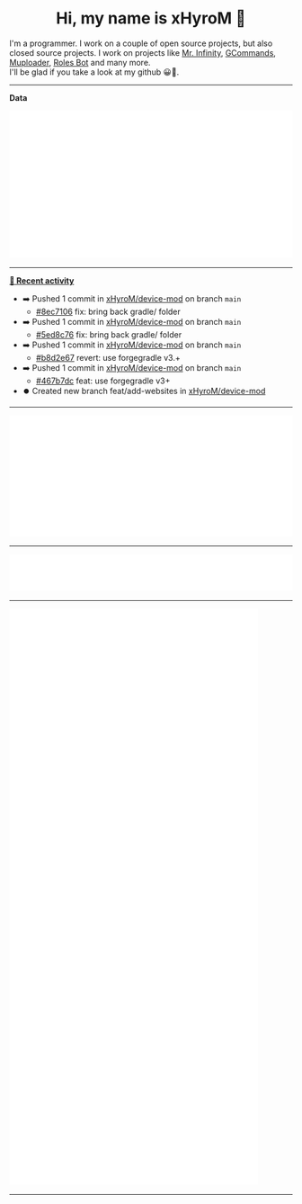 <p align="center">
    <!-- <img src="https://avatars.githubusercontent.com/u/56601352" width="192" alt="hyro's pfp" /> -->
    <h1 align="center">Hi, my name is xHyroM 👋</h1>
</p>

I'm a programmer. I work on a couple of open source projects, but also closed source projects. I work on projects like [Mr. Infinity](https://discord.com/oauth2/authorize?client_id=720321585625694239&scope=bot%20applications.commands&permissions=8&redirect_uri=https://blobs.gq/imanager&prompt=consent&response_type=code), [GCommands](https://github.com/Garlic-Team/GCommands), [Muploader](https://github.com/xHyroM/Muploader), [Roles Bot](https://github.com/xHyroM/roles-bot) and many more.  
I'll be glad if you take a look at my github 😀👀.

___
**Data**

<img src="https://github.com/xHyroM/xHyroM/blob/master/.cache/base.svg">

___

**[📰 Recent activity](https://github.com/xHyroM)**
* ➡️ Pushed 1 commit in [xHyroM/device-mod](https://github.com/xHyroM/device-mod) on branch `main`
  * [#8ec7106](https://github.com/xHyroM/device-mod/commit/8ec7106) fix: bring back gradle/ folder
* ➡️ Pushed 1 commit in [xHyroM/device-mod](https://github.com/xHyroM/device-mod) on branch `main`
  * [#5ed8c76](https://github.com/xHyroM/device-mod/commit/5ed8c76) fix: bring back gradle/ folder
* ➡️ Pushed 1 commit in [xHyroM/device-mod](https://github.com/xHyroM/device-mod) on branch `main`
  * [#b8d2e67](https://github.com/xHyroM/device-mod/commit/b8d2e67) revert: use forgegradle v3.+
* ➡️ Pushed 1 commit in [xHyroM/device-mod](https://github.com/xHyroM/device-mod) on branch `main`
  * [#467b7dc](https://github.com/xHyroM/device-mod/commit/467b7dc) feat: use forgegradle v3+
* ⏺️ Created new branch feat/add-websites in [xHyroM/device-mod](https://github.com/xHyroM/device-mod)


___

<img src="https://github.com/xHyroM/xHyroM/blob/master/.cache/isocalendar.svg">

___

<img src="https://github.com/xHyroM/xHyroM/blob/master/.cache/languages.svg">

___

<img src="https://github.com/xHyroM/xHyroM/blob/master/.cache/achievements.svg">

___
